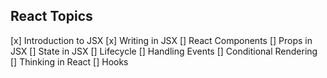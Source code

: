 ## React Topics

[x] Introduction to JSX
[x] Writing in JSX
[] React Components
[] Props in JSX
[] State in JSX
[] Lifecycle
[] Handling Events
[] Conditional Rendering
[] Thinking in React
[] Hooks